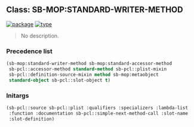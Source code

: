 ## Class: SB-MOP:STANDARD-WRITER-METHOD
[![package](https://img.shields.io/badge/Package-SB--MOP-5f9ea0.svg?style=social&colorA=999999)](../) [![type](https://img.shields.io/badge/Type-Class-5f9ea0.svg?style=social&colorA=999999)](../#class) 

> No description.

### Precedence list
```cl
(sb-mop:standard-writer-method sb-mop:standard-accessor-method
 sb-pcl::accessor-method standard-method sb-pcl::plist-mixin
 sb-pcl::definition-source-mixin method sb-mop:metaobject
 standard-object sb-pcl::slot-object t)
```
### Initargs
```cl
(sb-pcl::source sb-pcl::plist :qualifiers :specializers :lambda-list
 :function :documentation sb-pcl::simple-next-method-call :slot-name
 :slot-definition)
```
